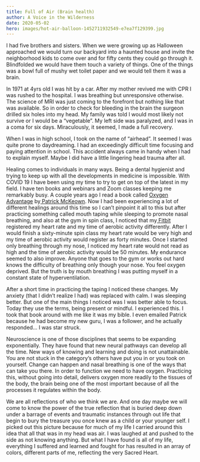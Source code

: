 ```yaml
---
title: Full of Air (Brain health)
author: A Voice in the Wilderness
date: 2020-05-02
hero: images/hot-air-balloon-1452711932549-e7ea7f129399.jpg
---
```

I had five brothers and sisters. When we were growing up as Halloween approached we would turn our backyard into a haunted house and invite the neighborhood kids to come over and for fifty cents they could go through it. Blindfolded we would have them touch a variety of things. One of the things was a bowl full of mushy wet toilet paper and we would tell them it was a brain. 

In 1971 at 4yrs old I was hit by a car. After my mother revived me with CPR I was rushed to the hospital. I was breathing but unresponsive otherwise. The science of MRI was just coming to the forefront but nothing like that was available. So in order to check for bleeding in the brain the surgeon drilled six holes into my head. My family was told I would most likely not survive or I would be a “vegetable”. My left side was paralyzed, and I was in a coma for six days. Miraculously, it seemed, I made a full recovery.

When I was in high school, I took on the name of “airhead”. It seemed I was quite prone to daydreaming. I had an exceedingly difficult time focusing and paying attention in school. This accident always came in handy when I had to explain myself. Maybe I did have a little lingering head trauma after all.

Healing comes to individuals in many ways. Being a dental hygienist and trying to keep up with all the developments in medicine is impossible. With COVID 19 I have been using my time to try to get on top of the latest in my field. I have ten books and webinars and Zoom classes keeping me remarkably busy. A couple years ago I read a book called [Oxygen Advantage](http://www.oxygenadvantage.com) by[ Patrick McKeown](http://www.buteykoclinic.com). Now I had been experiencing a lot of different healings around this time so I can’t pinpoint it all to this but after practicing something called mouth taping while sleeping to promote nasal breathing, and also at the gym in spin class, I noticed that my[ Fitbit](http://fitbit.com) registered my heart rate and my time of aerobic activity differently. After I would finish a sixty-minute spin class my heart rate would be very high and my time of aerobic activity would register as forty minutes.  Once I started only breathing through my nose, I noticed my heart rate would not read as high and the time of aerobic activity would be 50 minutes. My endurance seemed to also improve. Anyone that goes to the gym or works out hard knows the difficulty of breathing only though your nose. You feel oxygen deprived. But the truth is by mouth breathing I was putting myself in a constant state of hyperventilation.

After a short time in practicing the taping I noticed these changes. My anxiety (that I didn’t realize I had) was replaced with calm. I was sleeping better. But one of the main things I noticed was I was better able to focus. Today they use the terms, being present or mindful. I experienced this. I took that book around with me like it was my bible. I even emailed Patrick because he had become my new guru, I was a follower, and he actually responded… I was star struck.

Neuroscience is one of those disciplines that seems to be expanding exponentially. They have found that new neural pathways can develop all the time. New ways of knowing and learning and doing is not unattainable. You are not stuck in the category’s others have put you in or you took on yourself. Change can happen and nasal breathing is one of the ways that can take you there. In order to function we need to have oxygen. Practicing this, without going into detail, delivers oxygen more readily to the tissues of the body, the brain being one of the most important because of all the processes it regulates within the body. 

We are all reflections of who we think we are. And one day maybe we will come to know the power of the true reflection that is buried deep down under a barrage of events and traumatic instances through out life that begin to bury the treasure you once knew as a child or your younger self. I picked out this picture because for much of my life I carried around this idea that all that was in my head was air. I was laughed at and pushed to the side as not knowing anything. But what I have found is all of my life, everything I suffered and learned and fought for has resulted in an array of colors, different parts of me, reflecting the very Sacred Heart.